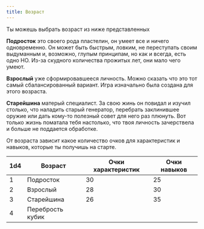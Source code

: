 ```yaml
---
title: Возраст
---
```


Ты можешь выбрать возраст из ниже представленных

**Подросток** это своего рода пластелин, он умеет все и ничего одновременно. Он может
быть быстрым, ловким, не переступать своим выдуманным и, возможно, глупым принципам,
но как и всегда, есть одно НО. Из-за скудного количества прожитых лет, они
мало чего умеют.

**Взрослый** уже сформировавшееся личность. Можно сказать что это тот самый
сбалансированный вариант. Игра изначально была создана для этого возраста.

**Старейшина** матерый специалист. За свою жинь он повидал и изучил столько, что
наладить старый генератор, перебрать заклинившее оружие или дать кому-то полезный
совет для него раз плюнуть. Вот только жизнь поматала тебя настолько, что твоя
личность зачерствела и больше не поддается обработке.

От возраста зависит какое количество очков для характеристик и навыков, которые
ты получишь на старте.

| 1d4 | Возраст          | Очки характеристик | Очки навыков |
| --- | ---------------- | ------------------ | ------------ |
| 1   | Подросток        | 30                 | 25           |
| 2   | Взрослый         | 28                 | 30           |
| 3   | Старейшина       | 26                 | 35           |
| 4   | Перебрость кубик |                    |              |
